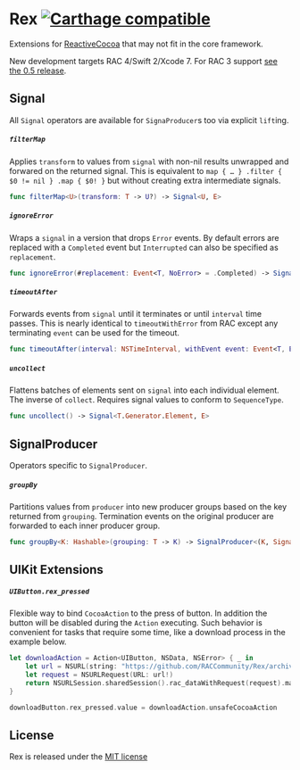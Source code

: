 # Rex [![Carthage compatible](https://img.shields.io/badge/Carthage-compatible-4BC51D.svg?style=flat)](https://github.com/Carthage/Carthage)
Extensions for [ReactiveCocoa](https://github.com/ReactiveCocoa/ReactiveCocoa) that may not fit in the core framework.

New development targets RAC 4/Swift 2/Xcode 7. For RAC 3 support [see the 0.5 
release](https://github.com/RACCommunity/Rex/releases/tag/v0.5.0).

## Signal
All `Signal` operators are available for `SignaProducer`s too via explicit `lift`ing.

##### `filterMap`
Applies `transform` to values from `signal` with non-nil results unwrapped and forwared on the returned signal. This is equivalent to `map { … } .filter { $0 != nil } .map { $0! }`  but without creating extra intermediate signals.

```swift
func filterMap<U>(transform: T -> U?) -> Signal<U, E>
```

##### `ignoreError`
Wraps a `signal` in a version that drops `Error` events. By default errors are replaced with a `Completed` event but `Interrupted` can also be specified as `replacement`.

```swift
func ignoreError(#replacement: Event<T, NoError> = .Completed) -> Signal<T, NoError>
```

##### `timeoutAfter`
Forwards events from `signal` until it terminates or until `interval` time passes. This is nearly identical to `timeoutWithError` from RAC except any terminating `event` can be used for the timeout.

```swift
func timeoutAfter(interval: NSTimeInterval, withEvent event: Event<T, E>, onScheduler scheduler: DateSchedulerType) -> Signal<T, E>
```

##### `uncollect`

Flattens batches of elements sent on `signal` into each individual element. The inverse of `collect`. Requires signal values to conform to `SequenceType`.

```swift
func uncollect() -> Signal<T.Generator.Element, E>
```


## SignalProducer
Operators specific to `SignalProducer`.

##### `groupBy`
Partitions values from `producer` into new producer groups based on the key returned from `grouping`. Termination events on the original producer are forwarded to each inner producer group.

```swift
func groupBy<K: Hashable>(grouping: T -> K) -> SignalProducer<(K, SignalProducer<T, E>), E>
```

## UIKit Extensions

##### `UIButton.rex_pressed`

Flexible way to bind `CocoaAction` to the press of button. In addition the button will be disabled during the `Action` executing. Such behavior is convenient for tasks that require some time, like a download process in the example below.

```swift
let downloadAction = Action<UIButton, NSData, NSError> { _ in
    let url = NSURL(string: "https://github.com/RACCommunity/Rex/archive/master.zip")
    let request = NSURLRequest(URL: url!)
    return NSURLSession.sharedSession().rac_dataWithRequest(request).map { $0.0 }
}

downloadButton.rex_pressed.value = downloadAction.unsafeCocoaAction
```

## License
Rex is released under the [MIT license](LICENSE)
